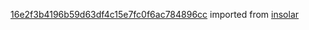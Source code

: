 [16e2f3b4196b59d63df4c15e7fc0f6ac784896cc](https://github.com/insolar/insolar/commit/16e2f3b4196b59d63df4c15e7fc0f6ac784896cc) imported from [insolar](https://github.com/insolar/insolar)
